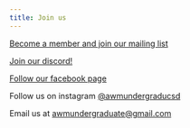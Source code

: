 ```yaml
---
title: Join us
---
```


[Become a member and join our mailing list](https://forms.gle/oH4N6nk65ybQvd1D8)

[Join our discord!](https://discord.gg/StkqXPnss5/)

[Follow our facebook page](https://www.facebook.com/AWM-UCSD-Undergraduate-Chapter-106072838390798)

Follow us on instagram [@awmundergraducsd](https://instagram.com/awmucsd?utm_medium=copy_link)

Email us at awmundergraduate@gmail.com

